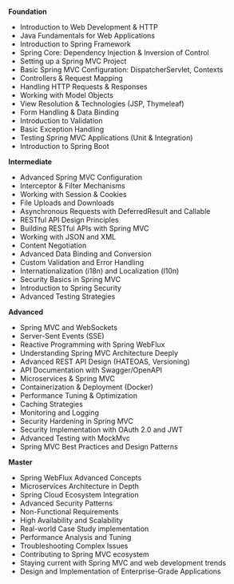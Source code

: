 **Foundation**

*   Introduction to Web Development & HTTP
*   Java Fundamentals for Web Applications
*   Introduction to Spring Framework
*   Spring Core: Dependency Injection & Inversion of Control
*   Setting up a Spring MVC Project
*   Basic Spring MVC Configuration: DispatcherServlet, Contexts
*   Controllers & Request Mapping
*   Handling HTTP Requests & Responses
*   Working with Model Objects
*   View Resolution & Technologies (JSP, Thymeleaf)
*   Form Handling & Data Binding
*   Introduction to Validation
*   Basic Exception Handling
*   Testing Spring MVC Applications (Unit & Integration)
*   Introduction to Spring Boot

**Intermediate**

*   Advanced Spring MVC Configuration
*   Interceptor & Filter Mechanisms
*   Working with Session & Cookies
*   File Uploads and Downloads
*   Asynchronous Requests with DeferredResult and Callable
*   RESTful API Design Principles
*   Building RESTful APIs with Spring MVC
*   Working with JSON and XML
*   Content Negotiation
*   Advanced Data Binding and Conversion
*   Custom Validation and Error Handling
*   Internationalization (i18n) and Localization (l10n)
*   Security Basics in Spring MVC
*   Introduction to Spring Security
*   Advanced Testing Strategies

**Advanced**

*   Spring MVC and WebSockets
*   Server-Sent Events (SSE)
*   Reactive Programming with Spring WebFlux
*   Understanding Spring MVC Architecture Deeply
*   Advanced REST API Design (HATEOAS, Versioning)
*   API Documentation with Swagger/OpenAPI
*   Microservices & Spring MVC
*   Containerization & Deployment (Docker)
*   Performance Tuning & Optimization
*   Caching Strategies
*   Monitoring and Logging
*   Security Hardening in Spring MVC
*   Security Implementation with OAuth 2.0 and JWT
*   Advanced Testing with MockMvc
*   Spring MVC Best Practices and Design Patterns

**Master**

*   Spring WebFlux Advanced Concepts
*   Microservices Architecture in Depth
*   Spring Cloud Ecosystem Integration
*   Advanced Security Patterns
*   Non-Functional Requirements
*   High Availability and Scalability
*   Real-world Case Study implementation
*   Performance Analysis and Tuning
*   Troubleshooting Complex Issues
*   Contributing to Spring MVC ecosystem
*   Staying current with Spring MVC and web development trends
*   Design and Implementation of Enterprise-Grade Applications

